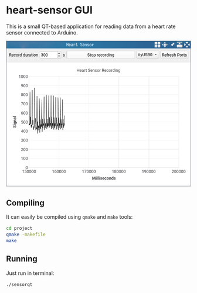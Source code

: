 # heart-sensor GUI

This is a small QT-based application for reading data from a heart rate sensor connected to Arduino.

![Screenshot](screenshot.png)

## Compiling

It can easily be compiled using `qmake` and `make` tools:

```bash
cd project
qmake -makefile
make
```

## Running 

Just run in terminal:

```bash
./sensorqt
```


